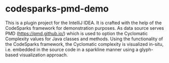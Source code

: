 # codesparks-pmd-demo

This is a plugin project for the IntelliJ IDEA. It is crafted with the help of the CodeSparks framework for 
demonstration purposes. As data source serves PMD (https://pmd.github.io/) which is used to option the Cyclomatic 
Complexity values for Java classes and methods. Using the functionality of the CodeSparks framework, the Cyclomatic
complexity is visualized in-situ, i.e. embedded in the source code in a sparkline manner using a glyph-based
visualization approach. 

